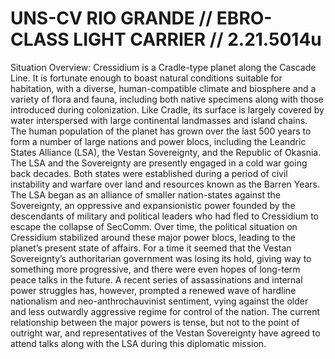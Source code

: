 # UNS-CV RIO GRANDE // EBRO-CLASS LIGHT CARRIER // 2.21.5014u
Situation Overview:
Cressidium is a Cradle-type planet along the Cascade Line. It is fortunate enough to boast natural
conditions suitable for habitation, with a diverse, human-compatible climate and biosphere and a
variety of flora and fauna, including both native specimens along with those introduced during
colonization. Like Cradle, its surface is largely covered by water interspersed with large
continental landmasses and island chains. The human population of the planet has grown over
the last 500 years to form a number of large nations and power blocs, including the Leandric
States Alliance (LSA), the Vestan Sovereignty, and the Republic of Okasnia.
The LSA and the Sovereignty are presently engaged in a cold war going back decades. Both
states were established during a period of civil instability and warfare over land and resources
known as the Barren Years. The LSA began as an alliance of smaller nation-states against the
Sovereignty, an oppressive and expansionistic power founded by the descendants of military and
political leaders who had fled to Cressidium to escape the collapse of SecComm. Over time, the
political situation on Cressidium stabilized around these major power blocs, leading to the
planet’s present state of affairs.
For a time it seemed that the Vestan Sovereignty’s authoritarian government was losing its hold,
giving way to something more progressive, and there were even hopes of long-term peace talks
in the future. A recent series of assassinations and internal power struggles has, however,
prompted a renewed wave of hardline nationalism and neo-anthrochauvinist sentiment, vying
against the older and less outwardly aggressive regime for control of the nation. The current
relationship between the major powers is tense, but not to the point of outright war, and
representatives of the Vestan Sovereignty have agreed to attend talks along with the LSA during
this diplomatic mission.
